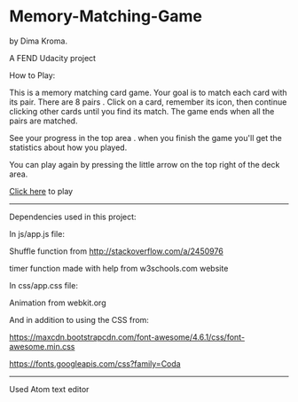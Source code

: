 # Memory-Matching-Game 
by Dima Kroma.

A FEND Udacity project

How to Play:

This is a memory matching card game. Your goal is to match each card with its pair. There are 8 pairs .
Click on a card, remember its icon, then continue clicking other cards until you find its match. The game ends when all the pairs are matched.

See your progress in the top area .
when you finish the game  you'll get the statistics about how you played.

You can play again by pressing the little arrow on the top right of the deck area.

[Click here](http://htmlpreview.github.io/?https://github.com/dimakm/Memory-Matching-Game/blob/master/index.html) to play

----------------------------------------------

Dependencies used in this project:

In js/app.js file:

  Shuffle function from http://stackoverflow.com/a/2450976
  
  timer function made with  help from w3schools.com website 

  
In css/app.css file:

  Animation from webkit.org 
  


And in addition to using the CSS from:

  https://maxcdn.bootstrapcdn.com/font-awesome/4.6.1/css/font-awesome.min.css

  https://fonts.googleapis.com/css?family=Coda
  
 -------------------
 Used Atom text editor 


